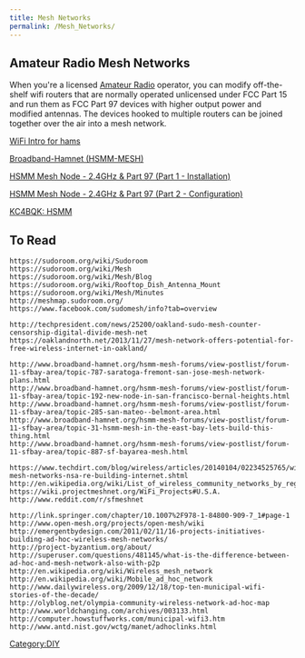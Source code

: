 ```yaml
---
title: Mesh Networks
permalink: /Mesh_Networks/
---
```


Amateur Radio Mesh Networks
---------------------------

When you're a licensed [Amateur Radio](/Amateur_Radio "wikilink") operator, you can modify off-the-shelf wifi routers that are normally operated unlicensed under FCC Part 15 and run them as FCC Part 97 devices with higher output power and modified antennas. The devices hooked to multiple routers can be joined together over the air into a mesh network.

[WiFi Intro for hams](http://w5vwp.com/wifihams.shtml)

[Broadband-Hamnet (HSMM-MESH)](http://www.broadband-hamnet.org/)

[HSMM Mesh Node - 2.4GHz & Part 97 (Part 1 - Installation)](http://www.4x4ham.com/content.php?277-HSMM-Mesh-Node-2-4GHz-Part-97-(Part-1-Installation))

[HSMM Mesh Node - 2.4GHz & Part 97 (Part 2 - Configuration)](http://www.4x4ham.com/showthread.php?3158-HSMM-Mesh-Node-2-4GHz-amp-Part-97-(Part-2-Configuration))

[KC4BQK: HSMM](http://kc4bqk.blogspot.com/search?q=HSMM)

To Read
-------

    https://sudoroom.org/wiki/Sudoroom
    https://sudoroom.org/wiki/Mesh
    https://sudoroom.org/wiki/Mesh/Blog
    https://sudoroom.org/wiki/Rooftop_Dish_Antenna_Mount
    https://sudoroom.org/wiki/Mesh/Minutes
    http://meshmap.sudoroom.org/
    https://www.facebook.com/sudomesh/info?tab=overview

    http://techpresident.com/news/25200/oakland-sudo-mesh-counter-censorship-digital-divide-mesh-net
    https://oaklandnorth.net/2013/11/27/mesh-network-offers-potential-for-free-wireless-internet-in-oakland/

    http://www.broadband-hamnet.org/hsmm-mesh-forums/view-postlist/forum-11-sfbay-area/topic-787-saratoga-fremont-san-jose-mesh-network-plans.html
    http://www.broadband-hamnet.org/hsmm-mesh-forums/view-postlist/forum-11-sfbay-area/topic-192-new-node-in-san-francisco-bernal-heights.html
    http://www.broadband-hamnet.org/hsmm-mesh-forums/view-postlist/forum-11-sfbay-area/topic-285-san-mateo--belmont-area.html
    http://www.broadband-hamnet.org/hsmm-mesh-forums/view-postlist/forum-11-sfbay-area/topic-31-hsmm-mesh-in-the-east-bay-lets-build-this-thing.html
    http://www.broadband-hamnet.org/hsmm-mesh-forums/view-postlist/forum-11-sfbay-area/topic-887-sf-bayarea-mesh.html

    https://www.techdirt.com/blog/wireless/articles/20140104/02234525765/wireless-mesh-networks-nsa-re-building-internet.shtml
    http://en.wikipedia.org/wiki/List_of_wireless_community_networks_by_region#California
    https://wiki.projectmeshnet.org/WiFi_Projects#U.S.A.
    http://www.reddit.com/r/sfmeshnet

    http://link.springer.com/chapter/10.1007%2F978-1-84800-909-7_1#page-1
    http://www.open-mesh.org/projects/open-mesh/wiki
    http://emergentbydesign.com/2011/02/11/16-projects-initiatives-building-ad-hoc-wireless-mesh-networks/
    http://project-byzantium.org/about/
    http://superuser.com/questions/481145/what-is-the-difference-between-ad-hoc-and-mesh-network-also-with-p2p
    http://en.wikipedia.org/wiki/Wireless_mesh_network
    http://en.wikipedia.org/wiki/Mobile_ad_hoc_network
    http://www.dailywireless.org/2009/12/18/top-ten-municipal-wifi-stories-of-the-decade/
    http://olyblog.net/olympia-community-wireless-network-ad-hoc-map
    http://www.worldchanging.com/archives/003133.html
    http://computer.howstuffworks.com/municipal-wifi3.htm
    http://www.antd.nist.gov/wctg/manet/adhoclinks.html

[Category:DIY](/Category:DIY "wikilink")